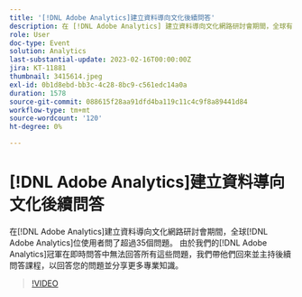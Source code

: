 ```yaml
---
title: '[!DNL Adobe Analytics]建立資料導向文化後續問答'
description: 在 [!DNL Adobe Analytics] 建立資料導向文化網路研討會期間，全球有 [!DNL Adobe Analytics] 位使用者問了超過35個問題。 由於我們的 [!DNL Adobe Analytics] 冠軍在即時問答中無法回答所有這些問題，我們帶他們回來並主持後續問答課程，以回答您的問題並分享更多專業知識。
role: User
doc-type: Event
solution: Analytics
last-substantial-update: 2023-02-16T00:00:00Z
jira: KT-11881
thumbnail: 3415614.jpeg
exl-id: 0b1d8ebd-bb3c-4c28-8bc9-c561edc14a0a
duration: 1578
source-git-commit: 088615f28aa91dfd4ba119c11c4c9f8a89441d84
workflow-type: tm+mt
source-wordcount: '120'
ht-degree: 0%

---
```


# [!DNL Adobe Analytics]建立資料導向文化後續問答

在[!DNL Adobe Analytics]建立資料導向文化網路研討會期間，全球[!DNL Adobe Analytics]位使用者問了超過35個問題。 由於我們的[!DNL Adobe Analytics]冠軍在即時問答中無法回答所有這些問題，我們帶他們回來並主持後續問答課程，以回答您的問題並分享更多專業知識。

>[!VIDEO](https://video.tv.adobe.com/v/3455134/?quality=12&learn=on&captions=chi_hant)
